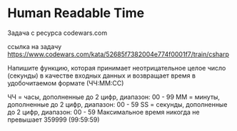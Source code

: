 # **Human Readable Time**
Задача с ресурса codewars.com

ссылка на задачу https://www.codewars.com/kata/52685f7382004e774f0001f7/train/csharp

Напишите функцию, которая принимает неотрицательное целое число (секунды) в качестве входных данных и возвращает время в удобочитаемом формате (ЧЧ:ММ:СС)

ЧЧ = часы, дополненные до 2 цифр, диапазон: 00 - 99
ММ = минуты, дополненные до 2 цифр, диапазон: 00 - 59
SS = секунды, дополненные до 2 цифр, диапазон: 00 - 59
Максимальное время никогда не превышает 359999 (99:59:59)
